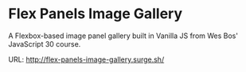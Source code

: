 # Flex Panels Image Gallery

A Flexbox-based image panel gallery built in Vanilla JS from Wes Bos' JavaScript 30 course.

URL: http://flex-panels-image-gallery.surge.sh/